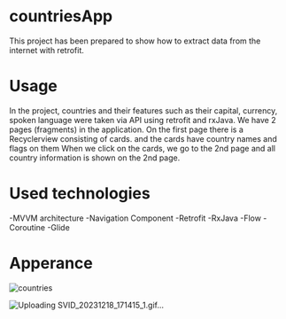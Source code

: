 # countriesApp
This project has been prepared to show how to extract data from the internet with retrofit.

# Usage
In the project, countries and their features such as their capital, currency, spoken language were taken via API using retrofit and rxJava.
We have 2 pages (fragments) in the application. On the first page there is a Recyclerview consisting of cards. and the cards have country names and flags on them
When we click on the cards, we go to the 2nd page and all country information is shown on the 2nd page.

# Used technologies
  -MVVM architecture
  -Navigation Component
  -Retrofit
  -RxJava
  -Flow
  -Coroutine
  -Glide

# Apperance
![countries](https://github.com/canSeyit33/countriesApp/assets/135758037/758b20c1-a353-4619-a2cd-790f1117abaf)

![Uploading SVID_20231218_171415_1.gif…]()

